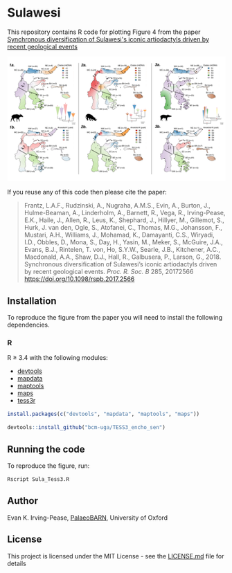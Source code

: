 # Sulawesi
This repository contains R code for plotting Figure 4 from 
the paper [Synchronous diversification of Sulawesi's iconic artiodactyls driven by recent geological events](https://doi.org/10.1098/rspb.2017.2566)

![Figure 4](./pdf/Figure_4.png?raw=true)


If you reuse any of this code then please cite the paper:
> Frantz, L.A.F., Rudzinski, A., Nugraha, A.M.S., Evin, A., Burton, J., Hulme-Beaman, A., Linderholm, A., Barnett, R., 
> Vega, R., Irving-Pease, E.K., Haile, J., Allen, R., Leus, K., Shephard, J., Hillyer, M., Gillemot, S., Hurk, J. van 
> den, Ogle, S., Atofanei, C., Thomas, M.G., Johansson, F., Mustari, A.H., Williams, J., Mohamad, K., Damayanti, C.S., 
> Wiryadi, I.D., Obbles, D., Mona, S., Day, H., Yasin, M., Meker, S., McGuire, J.A., Evans, B.J., Rintelen, T. von, Ho, 
> S.Y.W., Searle, J.B., Kitchener, A.C., Macdonald, A.A., Shaw, D.J., Hall, R., Galbusera, P., Larson, G., 2018. 
> Synchronous diversification of Sulawesi’s iconic artiodactyls driven by recent geological events. *Proc. R. Soc. B* 285, 
> 20172566 https://doi.org/10.1098/rspb.2017.2566

## Installation

To reproduce the figure from the paper you will need to install the following dependencies.


### R

R ≥ 3.4 with the following modules:

* [devtools](https://cran.r-project.org/web/packages/devtools/)
* [mapdata](https://cran.r-project.org/web/packages/mapdata/)
* [maptools](https://cran.r-project.org/web/packages/maptools/)
* [maps](https://cran.r-project.org/web/packages/maps/)
* [tess3r](https://cran.r-project.org/web/packages/tess3r/)

```R
install.packages(c("devtools", "mapdata", "maptools", "maps"))
```

```R
devtools::install_github("bcm-uga/TESS3_encho_sen")
```

## Running the code

To reproduce the figure, run:

```bash
Rscript Sula_Tess3.R 
```

## Author

Evan K. Irving-Pease, [PalaeoBARN](https://www.palaeobarn.com/), University of Oxford 

## License

This project is licensed under the MIT License - see the [LICENSE.md](LICENSE.md) file for details
